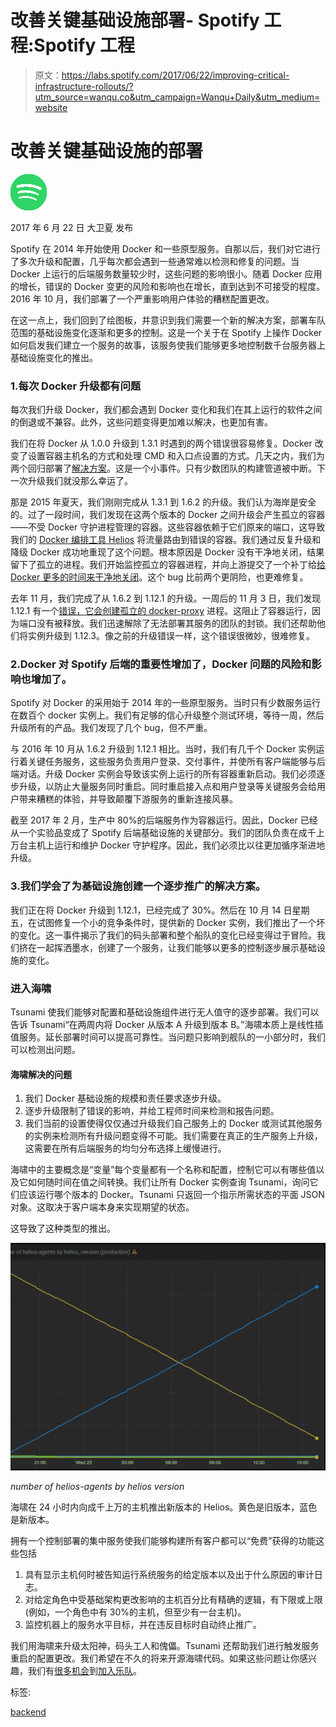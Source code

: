 # 改善关键基础设施部署- Spotify 工程:Spotify 工程

> 原文：<https://labs.spotify.com/2017/06/22/improving-critical-infrastructure-rollouts/?utm_source=wanqu.co&utm_campaign=Wanqu+Daily&utm_medium=website>

# 改善关键基础设施的部署

![](img/55ea483017cebbf7d90ea03bf474e87d.png)

2017 年 6 月 22 日 大卫夏 发布

Spotify 在 2014 年开始使用 Docker 和一些原型服务。自那以后，我们对它进行了多次升级和配置，几乎每次都会遇到一些通常难以检测和修复的问题。当 Docker 上运行的后端服务数量较少时，这些问题的影响很小。随着 Docker 应用的增长，错误的 Docker 变更的风险和影响也在增长，直到达到不可接受的程度。2016 年 10 月，我们部署了一个严重影响用户体验的糟糕配置更改。

在这一点上，我们回到了绘图板，并意识到我们需要一个新的解决方案，部署车队范围的基础设施变化逐渐和更多的控制。这是一个关于在 Spotify 上操作 Docker 如何启发我们建立一个服务的故事，该服务使我们能够更多地控制数千台服务器上基础设施变化的推出。

### 1.每次 Docker 升级都有问题

每次我们升级 Docker，我们都会遇到 Docker 变化和我们在其上运行的软件之间的倒退或不兼容。此外，这些问题变得更加难以解决，也更加有害。

我们在将 Docker 从 1.0.0 升级到 1.3.1 时遇到的两个错误很容易修复。Docker 改变了设置容器主机名的方式和处理 CMD 和入口点设置的方式。几天之内，我们为两个回归部署了[解决方案](https://github.com/spotify/helios/pull/295)。这是一个小事件。只有少数团队的构建管道被中断。下一次升级我们就没那么幸运了。

那是 2015 年夏天，我们刚刚完成从 1.3.1 到 1.6.2 的升级。我们认为海岸是安全的。过了一段时间，我们发现在这两个版本的 Docker 之间升级会产生孤立的容器——不受 Docker 守护进程管理的容器。这些容器依赖于它们原来的端口，这导致我们的 [Docker 编排工具 Helios](https://github.com/spotify/helios) 将流量路由到错误的容器。我们通过反复升级和降级 Docker 成功地重现了这个问题。根本原因是 Docker 没有干净地关闭，结果留下了孤立的进程。我们开始监控孤立的容器进程，并向上游提交了一个补丁给[给 Docker 更多的时间来干净地关闭](https://github.com/moby/moby/pull/13359)。这个 bug 比前两个更阴险，也更难修复。

去年 11 月，我们完成了从 1.6.2 到 1.12.1 的升级。一周后的 11 月 3 日，我们发现 1.12.1 有一个[错误，它会创建孤立的 docker-proxy](https://github.com/docker/docker/issues/25981) 进程。这阻止了容器运行，因为端口没有被释放。我们迅速解除了无法部署其服务的团队的封锁。我们还帮助他们将实例升级到 1.12.3。像之前的升级错误一样，这个错误很微妙，很难修复。

### 2.Docker 对 Spotify 后端的重要性增加了，Docker 问题的风险和影响也增加了。

Spotify 对 Docker 的采用始于 2014 年的一些原型服务。当时只有少数服务运行在数百个 docker 实例上。我们有足够的信心升级整个测试环境，等待一周，然后升级所有的产品。我们发现了几个 bug，但不严重。

与 2016 年 10 月从 1.6.2 升级到 1.12.1 相比。当时，我们有几千个 Docker 实例运行着关键任务服务，这些服务负责用户登录、交付事件，并使所有客户端能够与后端对话。升级 Docker 实例会导致该实例上运行的所有容器重新启动。我们必须逐步升级，以防止大量服务同时重启。同时重启接入点和用户登录等关键服务会给用户带来糟糕的体验，并导致颠覆下游服务的重新连接风暴。

截至 2017 年 2 月，生产中 80%的后端服务作为容器运行。因此，Docker 已经从一个实验品变成了 Spotify 后端基础设施的关键部分。我们的团队负责在成千上万台主机上运行和维护 Docker 守护程序。因此，我们必须比以往更加循序渐进地升级。

### 3.我们学会了为基础设施创建一个逐步推广的解决方案。

我们正在将 Docker 升级到 1.12.1，已经完成了 30%。然后在 10 月 14 日星期五，在试图修复一个小的竞争条件时，提供新的 Docker 实例，我们推出了一个坏的变化。这一事件揭示了我们的码头部署和整个船队的变化已经变得过于冒险。我们挤在一起挥洒墨水，创建了一个服务，让我们能够以更多的控制逐步展示基础设施的变化。

### 进入海啸

Tsunami 使我们能够对配置和基础设施组件进行无人值守的逐步部署。我们可以告诉 Tsunami“在两周内将 Docker 从版本 A 升级到版本 B。”海啸本质上是线性插值服务。延长部署时间可以提高可靠性。当问题只影响到舰队的一小部分时，我们可以检测出问题。

#### 海啸解决的问题

1.  我们 Docker 基础设施的规模和责任要求逐步升级。
2.  逐步升级限制了错误的影响，并给工程师时间来检测和报告问题。
3.  我们当前的设置使得仅仅通过升级我们自己服务上的 Docker 或测试其他服务的实例来检测所有升级问题变得不可能。我们需要在真正的生产服务上升级，这需要在所有后端服务的均匀分布选择上缓慢进行。

海啸中的主要概念是“变量”每个变量都有一个名称和配置，控制它可以有哪些值以及它如何随时间在值之间转换。我们让所有 Docker 实例查询 Tsunami，询问它们应该运行哪个版本的 Docker。Tsunami 只返回一个指示所需状态的平面 JSON 对象。这取决于客户端本身来实现期望的状态。

这导致了这种类型的推出。

[![number of helios-agents by helios version](img/fd9ec091c26c68b86977edb5fd75d7f8.png)](https://storage.googleapis.com/production-eng/1/2017/06/pasted-image-0.png)

*number of helios-agents by helios version*



海啸在 24 小时内向成千上万的主机推出新版本的 Helios。黄色是旧版本，蓝色是新版本。

拥有一个控制部署的集中服务使我们能够构建所有客户都可以“免费”获得的功能这些包括

1.  具有显示主机何时被告知运行系统服务的给定版本以及出于什么原因的审计日志。
2.  对给定角色中受基础架构更改影响的主机百分比有精确的逻辑，有下限或上限(例如，一个角色中有 30%的主机，但至少有一台主机)。
3.  监控机器上的服务水平目标，并在违反目标时自动终止推广。

我们用海啸来升级太阳神，码头工人和傀儡。Tsunami 还帮助我们进行触发服务重启的配置更改。我们希望在不久的将来开源海啸代码。如果这些问题让你感兴趣，我们有[很多机会](https://www.spotify.com/us/jobs/view/oUSi4fwS/)到[加入乐队](https://www.spotify.com/us/jobs/view/oomP4fwn/)。

标签:

[backend](https://engineering.atspotify.com/tag/backend/)